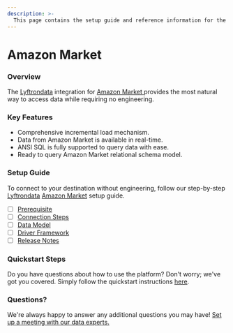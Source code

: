 ```yaml
---
description: >-
  This page contains the setup guide and reference information for the Amazon Market source connector.
---
```


# Amazon Market

### Overview

The [Lyftrondata](https://www.lyftrondata.com/) integration for [Amazon Market](https://www.lyftrondata.com/integration/amazon-market/)[ ](https://www.lyftrondata.com/integration/amazon-market/)provides the most natural way to access data while requiring no engineering.

### Key Features

* Comprehensive incremental load mechanism.
* Data from Amazon Market is available in real-time.&#x20;
* ANSI SQL is fully supported to query data with ease.
* Ready to query Amazon Market relational schema model.

### Setup Guide

To connect to your destination without engineering, follow our step-by-step [Lyftrondata](https://www.lyftrondata.com/)  [Amazon Market](https://www.lyftrondata.com/integration/amazon-market/) setup guide.

* [ ] [Prerequisite](../../commerce-analytics/amazon-market/prerequisite.md)
* [ ] [Connection Steps](../../commerce-analytics/amazon-market/connection-steps.md)
* [ ] [Data Model](../../commerce-analytics/amazon-market/data-model/)
* [ ] [Driver Framework](../../commerce-analytics/amazon-market/driver-framework/)
* [ ] [Release Notes](../../commerce-analytics/amazon-market/release-notes.md)

### Quickstart Steps

Do you have questions about how to use the platform? Don't worry; we've got you covered. Simply follow the quickstart instructions [here](../../../quickstart-steps.md).

### Questions? <a href="#questions" id="questions"></a>

We're always happy to answer any additional questions you may have! [Set up a meeting with our data experts.](https://www.lyftrondata.com/book-a-meeting/)

